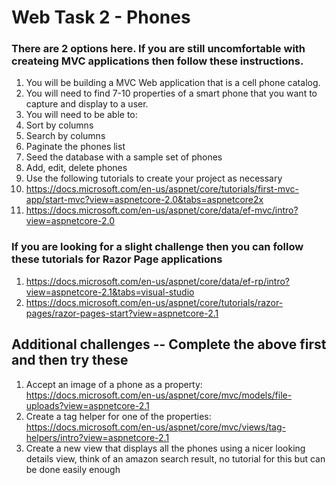 # Web Task 2 - Phones

### There are 2 options here. If you are still uncomfortable with createing MVC applications then follow these instructions.

1. You will be building a MVC Web application that is a cell phone catalog. 
2. You will need to find 7-10 properties of a smart phone that you want to capture and display to a user.
3. You will need to be able to:
  1. Sort by columns
  2. Search by columns
  3. Paginate the phones list
  4. Seed the database with a sample set of phones
  5. Add, edit, delete phones
4. Use the following tutorials to create your project as necessary
  1. https://docs.microsoft.com/en-us/aspnet/core/tutorials/first-mvc-app/start-mvc?view=aspnetcore-2.0&tabs=aspnetcore2x
  2. https://docs.microsoft.com/en-us/aspnet/core/data/ef-mvc/intro?view=aspnetcore-2.0

### If you are looking for a slight challenge then you can follow these tutorials for Razor Page applications
1. https://docs.microsoft.com/en-us/aspnet/core/data/ef-rp/intro?view=aspnetcore-2.1&tabs=visual-studio
2. https://docs.microsoft.com/en-us/aspnet/core/tutorials/razor-pages/razor-pages-start?view=aspnetcore-2.1

## Additional challenges -- Complete the above first and then try these
1. Accept an image of a phone as a property: https://docs.microsoft.com/en-us/aspnet/core/mvc/models/file-uploads?view=aspnetcore-2.1
2. Create a tag helper for one of the properties: https://docs.microsoft.com/en-us/aspnet/core/mvc/views/tag-helpers/intro?view=aspnetcore-2.1
3. Create a new view that displays all the phones using a nicer looking details view, think of an amazon search result, no tutorial for this but can be done easily enough

